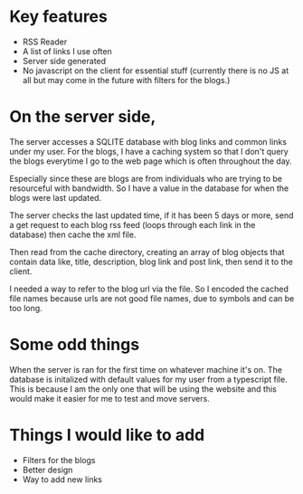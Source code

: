 # Key features
- RSS Reader
- A list of links I use often
- Server side generated
- No javascript on the client for essential stuff (currently there is no JS at all but may come in the future with filters for the blogs.)

# On the server side,

The server accesses a SQLITE database with blog links and common links under my user.
For the blogs, I have a caching system so that I don't query the blogs everytime I go to the web page which is often throughout the day. 

Especially since these are blogs are from individuals who are trying to be resourceful with bandwidth. So I have a value in the database for when the blogs 
were last updated.
 
The server checks the last updated time, if it has been 5 days or more, send a get request to each blog rss feed (loops through each link in the database) 
then cache the xml file.

Then read from the cache directory, creating an array of blog objects that contain data like, title, description, blog link and post link, 
then send it to the client.

I needed a way to refer to the blog url via the file. So I encoded the cached file names because urls are not good file names, 
due to symbols and can be too long.

# Some odd things
When the server is ran for the first time on whatever machine it's on. The database is initalized with default values for my user from a typescript file.
This is because I am the only one that will be using the website and this would make it easier for me to test and move servers.

# Things I would like to add
- Filters for the blogs
- Better design
- Way to add new links  
